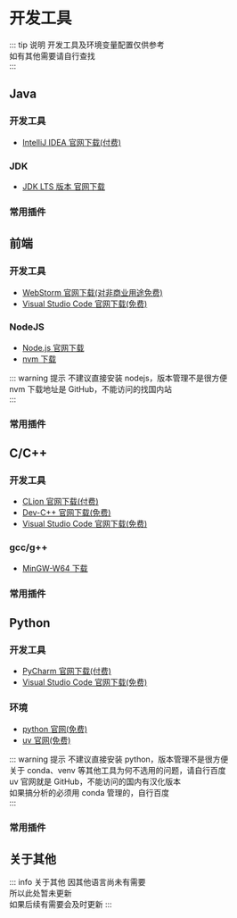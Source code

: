 # 开发工具

::: tip 说明
开发工具及环境变量配置仅供参考<br>
如有其他需要请自行查找<br>
:::

## Java

### 开发工具

- [IntelliJ IDEA 官网下载(付费)](https://www.jetbrains.com.cn/idea/)

### JDK

- [JDK LTS 版本 官网下载](https://www.oracle.com/cn/java/technologies/downloads/)

### 常用插件

## 前端

### 开发工具

- [WebStorm 官网下载(对非商业用途免费)](https://www.jetbrains.com.cn/webstorm/)
- [Visual Studio Code 官网下载(免费)](https://code.visualstudio.com/)

### NodeJS

- [Node.js 官网下载](https://nodejs.org/zh-cn)
- [nvm 下载](https://github.com/coreybutler/nvm-windows)

::: warning 提示
不建议直接安装 nodejs，版本管理不是很方便<br>
nvm 下载地址是 GitHub，不能访问的找国内站<br>
:::

### 常用插件

## C/C++

### 开发工具

- [CLion 官网下载(付费)](https://www.jetbrains.com.cn/clion/)
- [Dev-C++ 官网下载(免费)](https://sourceforge.net/projects/orwelldevcpp/)
- [Visual Studio Code 官网下载(免费)](https://code.visualstudio.com/)

### gcc/g++

- [MinGW-W64 下载](https://github.com/msys2/msys2-installer/releases/)

### 常用插件

## Python

### 开发工具

- [PyCharm 官网下载(付费)](https://www.jetbrains.com.cn/pycharm/)
- [Visual Studio Code 官网下载(免费)](https://code.visualstudio.com/)

### 环境

- [python 官网(免费)](https://www.python.org/downloads/)
- [uv 官网(免费)](https://github.com/astral-sh/uv)

::: warning 提示
不建议直接安装 python，版本管理不是很方便<br>
关于 conda、venv 等其他工具为何不选用的问题，请自行百度<br>
uv 官网就是 GitHub，不能访问的国内有汉化版本<br>
如果搞分析的必须用 conda 管理的，自行百度<br>
:::

### 常用插件

## 关于其他

::: info 关于其他
因其他语言尚未有需要<br>
所以此处暂未更新<br>
如果后续有需要会及时更新
:::